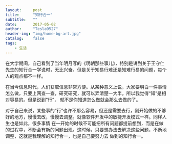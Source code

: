 ```yaml
---
layout:     post
title:      "知行合一"
subtitle:   ""
date:       2017-05-02
author:     "Tesla9527"
header-img: "img/home-bg-art.jpg"
catalog:    false
tags:
    - 生活
---
```

在大学期间，自己看到了当年明月写的《明朝那些事儿》，特别是讲到关于王守仁先生的知行合一学说时，无比兴奋。但是关于知易行难还是知难行易的问题，每个人的观点都不一样。

在当今信息时代，人们获取信息非常方便。从某种意义上说，大家要明白一件事情怎么做，只要上网查一查，研究研究，就可以弄清楚一大半。所以我觉得“知”是相对容易的。但是说到“行”，
就不是你知道怎么做就会那么去做的了。

对于自己来说，某些事的“行”也许不那么容易，但还是需要去行，刚开始做的不够好的地方，慢慢去改，慢慢去调整。就像软件开发中的敏捷开发模式一样。同样人生也是如此，很多事情
在一开始的时候不可能把所有问题都提前想到，而是在做的过程中，不断会有新的问题出现。这时候，只要想办法去解决这些问题，不断地调整，这就是我理解的知行合一，也是自己要努力去
做到的知行合一。





